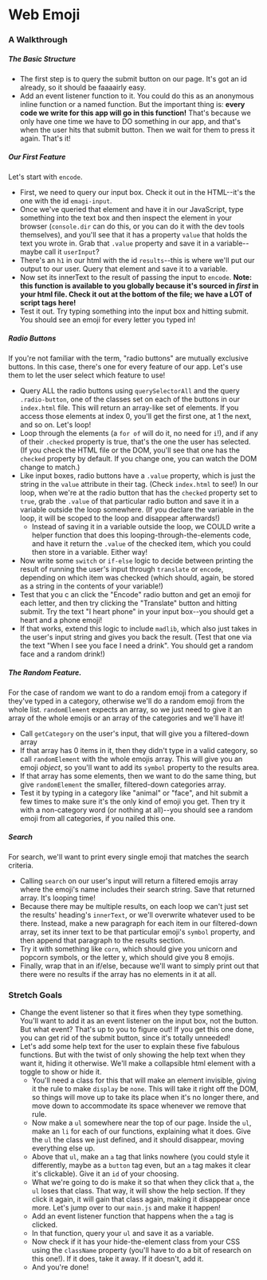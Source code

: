 # Web Emoji

### A Walkthrough

##### The Basic Structure

* The first step is to query the submit button on our page. It's got an id already, so it should be faaaairly easy.
* Add an event listener function to it. You could do this as an anonymous inline function or a named function. But the important thing is: **every code we write for this app will go in this function!** That's because we only have one time we have to DO something in our app, and that's when the user hits that submit button. Then we wait for them to press it again. That's it!

##### Our First Feature

Let's start with `encode`.

* First, we need to query our input box. Check it out in the HTML--it's the one with the id `emagi-input`.
* Once we've queried that element and have it in our JavaScript, type something into the text box and then inspect the element in your browser (`console.dir` can do this, or you can do it with the dev tools themselves), and you'll see that it has a property `value` that holds the text you wrote in. Grab that `.value` property and save it in a variable--maybe call it `userInput`?
* There's an `h1` in our html with the id `results`--this is where we'll put our output to our user. Query that element and save it to a variable.
* Now set its innerText to the result of passing the input to `encode`. **Note: this function is available to you globally because it's sourced in _first_ in your html file. Check it out at the bottom of the file; we have a LOT of script tags here!**
* Test it out. Try typing something into the input box and hitting submit. You should see an emoji for every letter you typed in!

##### Radio Buttons

If you're not familiar with the term, "radio buttons" are mutually exclusive buttons. In this case, there's one for every feature of our app. Let's use them to let the user select which feature to use!

* Query ALL the radio buttons using `querySelectorAll` and the query `.radio-button`, one of the classes set on each of the buttons in our `index.html` file. This will return an array-like set of elements. If you access those elements at index 0, you'll get the first one, at 1 the next, and so on. Let's loop!
* Loop through the elements (a `for of` will do it, no need for `i`!), and if any of their `.checked` property is true, that's the one the user has selected. (If you check the HTML file or the DOM, you'll see that one has the `checked` property by default. If you change one, you can watch the DOM change to match.)
* Like input boxes, radio buttons have a `.value` property, which is just the string in the `value` attribute in their tag. (Check `index.html` to see!) In our loop, when we're at the radio button that has the `checked` property set to `true`, grab the `.value` of that particular radio button and save it in a variable outside the loop somewhere. (If you declare the variable in the loop, it will be scoped to the loop and disappear afterwards!)
    * Instead of saving it in a variable outside the loop, we COULD write a helper function that does this looping-through-the-elements code, and have it return the `.value` of the checked item, which you could then store in a variable. Either way!
* Now write some `switch` or `if-else` logic to decide between printing the result of running the user's input through `translate` or `encode`, depending on which item was checked (which should, again, be stored as a string in the contents of your variable!)
* Test that you c an click the "Encode" radio button and get an emoji for each letter, and then try clicking the "Translate" button and hitting submit. Try the text "I heart phone" in your input box--you should get a heart and a phone emoji!
* If that works, extend this logic to include `madlib`, which also just takes in the user's input string and gives you back the result. (Test that one via the text "When I see you face I need a drink". You should get a random face and a random drink!)


##### The Random Feature.

For the case of random we want to do a random emoji from a category if they've typed in a category, otherwise we'll do a random emoji from the whole list. `randomElement` expects an array, so we just need to give it an array of the whole emojis or an array of the categories and we'll have it!

* Call `getCategory` on the user's input, that will give you a filtered-down array
* If that array has 0 items in it, then they didn't type in a valid category, so call `randomElement` with the whole emojis array. This will give you an emoji _object_, so you'll want to add its `symbol` property to the results area.
* If that array has some elements, then we want to do the same thing, but give `randomElement` the smaller, filtered-down categories array.
* Test it by typing in a category like "animal" or "face", and hit submit a few times to make sure it's the only kind of emoji you get. Then try it with a non-category word (or nothing at all)--you should see a random emoji from all categories, if you nailed this one.


##### Search

For search, we'll want to print every single emoji that matches the search criteria.

* Calling `search` on our user's input will return a filtered emojis array where the emoji's name includes their search string. Save that returned array. It's looping time!
* Because there may be multiple results, on each loop we can't just set the results' heading's `innerText`, or we'll overwrite whatever used to be there. Instead, make a new paragraph for each item in our filtered-down array, set its inner text to be that particular emoji's `symbol` property, and then append that paragraph to the results section.
* Try it with something like `corn`, which should give you unicorn and popcorn symbols, or the letter y, which should give you 8 emojis.
* Finally, wrap that in an if/else, because we'll want to simply print out that there were no results if the array has no elements in it at all.


### Stretch Goals

* Change the event listener so that it fires when they type something. You'll want to add it as an event listener on the input box, not the button. But what event? That's up to you to figure out! If you get this one done, you can get rid of the submit button, since it's totally unneeded!
* Let's add some help text for the user to explain these five fabulous functions. But with the twist of only showing the help text when they want it, hiding it otherwise. We'll make a collapsible html element with a toggle to show or hide it.
    * You'll need a class for this that will make an element invisible, giving it the rule to make `display` be `none`. This will take it right off the DOM, so things will move up to take its place when it's no longer there, and move down to accommodate its space whenever we remove that rule.
    * Now make a `ul` somewhere near the top of our page. Inside the `ul`, make an `li` for each of our functions, explaining what it does. Give the `ul` the class we just defined, and it should disappear, moving everything else up.
    * Above that `ul`, make an `a` tag that links nowhere (you could style it differently, maybe as a `button` tag even, but an `a` tag makes it clear it's clickable). Give it an `id` of your choosing.
    * What we're going to do is make it so that when they click that `a`, the `ul` loses that class. That way, it will show the help section. If they click it again, it will gain that class again, making it disappear once more. Let's jump over to our `main.js` and make it happen!
    * Add an event listener function that happens when the `a` tag is clicked.
    * In that function, query your `ul` and save it as a variable.
    * Now check if it has your hide-the-element class from your CSS using the `className` property (you'll have to do a bit of research on this one!). If it does, take it away. If it doesn't, add it.
    * And you're done!